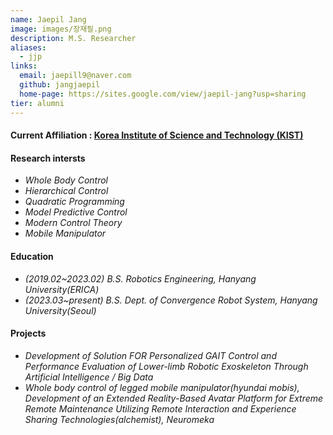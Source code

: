 ```yaml
---
name: Jaepil Jang
image: images/장재필.png
description: M.S. Researcher
aliases:
  - jjp
links:
  email: jaepill9@naver.com
  github: jangjaepil
  home-page: https://sites.google.com/view/jaepil-jang?usp=sharing
tier: alumni
---
```

#### **<i class="fas fa-paper-plane"></i> Current Affiliation : [Korea Institute of Science and  Technology (KIST)](https://www.kist.re.kr/ko/index.do)**

#### **Research intersts**
- *Whole Body Control* 
- *Hierarchical Control*
- *Quadratic Programming*
- *Model Predictive Control*
- *Modern Control Theory*
- *Mobile Manipulator*



#### **Education**
- *(2019.02~2023.02) B.S. Robotics Engineering, Hanyang University(ERICA)*
- *(2023.03~present) B.S. Dept. of Convergence Robot System, Hanyang University(Seoul)*


#### **Projects**
- *Development of Solution FOR Personalized GAIT Control and Performance Evaluation of Lower-limb Robotic Exoskeleton Through Artificial Intelligence / Big Data*
- *Whole body control of legged mobile manipulator(hyundai mobis), Development of an Extended Reality-Based Avatar Platform for Extreme Remote Maintenance Utilizing Remote Interaction and Experience Sharing Technologies(alchemist), Neuromeka*